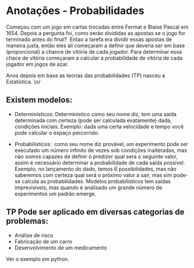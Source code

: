 # Anotações - Probabilidades
Começou com um jogo em cartas trocadas entre Fermat e Blaise Pascal em 1654. Depois a pergunta foi, como serão divididas as apostas se o jogo for terminado antes do final?  Entao a tarefa era dividir essas apostas de maneira justa, então eles ali começaram a definir que deveria ser em base (proporcional) a chance de vitória de cada jogador.
Para determinar essa chace de vitória começaram a calcular a probabilidade de vitória de cada jogador em jogos de azar.

Anos depois em base as teorias das probabilidades (TP) nasceu a Estatística. \o/


## Existem modelos:
* Determinísticos: Determinístico como seu nome diz, tem uma saída determinada com certeza (pode ser calculada exatamente) dada, condições iniciais. Exemplo: dada uma certa velocidade e tempo você pode calcular o espaço percorrido.


* Probabilísticos:  como seu nome diz provável, um experimento pode ser executado um número infinito de vezes sob condições inalteradas, mas não somos capazes de definir o predizer qual sera o seguinte valor, assim é necessário determinar a probabilidade de cada saída possível. Exemplo, no lançamento do dado, temos 6 possibilidades, mas não saberemos com certeza qual será o próximo valor a sair, mas sim pode-se calcula as probabilidades. Modelos probabilísticos tem saídas imprevisíveis, mas quando é analisado um grande número de experimentos um padrão emerge.

## TP Pode ser aplicado em diversas categorias de problemas:
* Análise de risco
* Fabricação de um carro
* Desenvolvimento de um medicamento


Ver o exemplo em python.



